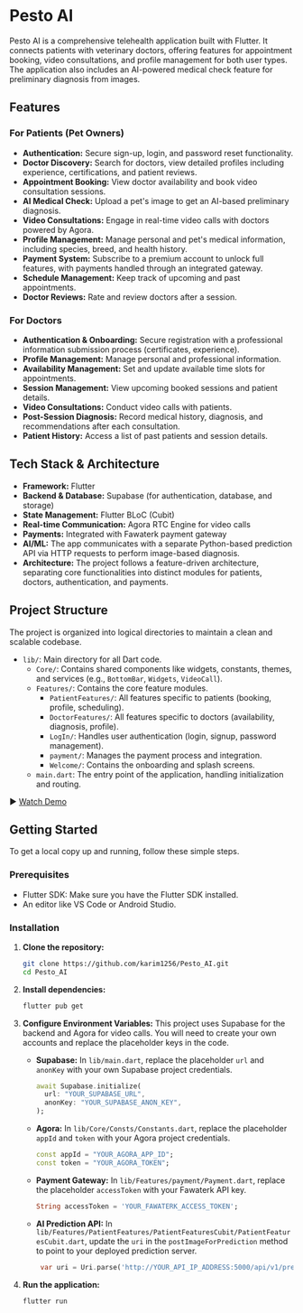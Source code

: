 # Pesto AI


Pesto AI is a comprehensive telehealth application built with Flutter. It connects patients with veterinary doctors, offering features for appointment booking, video consultations, and profile management for both user types. The application also includes an AI-powered medical check feature for preliminary diagnosis from images.

## Features

### For Patients (Pet Owners)
- **Authentication:** Secure sign-up, login, and password reset functionality.
- **Doctor Discovery:** Search for doctors, view detailed profiles including experience, certifications, and patient reviews.
- **Appointment Booking:** View doctor availability and book video consultation sessions.
- **AI Medical Check:** Upload a pet's image to get an AI-based preliminary diagnosis.
- **Video Consultations:** Engage in real-time video calls with doctors powered by Agora.
- **Profile Management:** Manage personal and pet's medical information, including species, breed, and health history.
- **Payment System:** Subscribe to a premium account to unlock full features, with payments handled through an integrated gateway.
- **Schedule Management:** Keep track of upcoming and past appointments.
- **Doctor Reviews:** Rate and review doctors after a session.

### For Doctors
- **Authentication & Onboarding:** Secure registration with a professional information submission process (certificates, experience).
- **Profile Management:** Manage personal and professional information.
- **Availability Management:** Set and update available time slots for appointments.
- **Session Management:** View upcoming booked sessions and patient details.
- **Video Consultations:** Conduct video calls with patients.
- **Post-Session Diagnosis:** Record medical history, diagnosis, and recommendations after each consultation.
- **Patient History:** Access a list of past patients and session details.

## Tech Stack & Architecture

- **Framework:** Flutter
- **Backend & Database:** Supabase (for authentication, database, and storage)
- **State Management:** Flutter BLoC (Cubit)
- **Real-time Communication:** Agora RTC Engine for video calls
- **Payments:** Integrated with Fawaterk payment gateway
- **AI/ML:** The app communicates with a separate Python-based prediction API via HTTP requests to perform image-based diagnosis.
- **Architecture:** The project follows a feature-driven architecture, separating core functionalities into distinct modules for patients, doctors, authentication, and payments.

## Project Structure

The project is organized into logical directories to maintain a clean and scalable codebase.

- `lib/`: Main directory for all Dart code.
  - `Core/`: Contains shared components like widgets, constants, themes, and services (e.g., `BottomBar`, `Widgets`, `VideoCall`).
  - `Features/`: Contains the core feature modules.
    - `PatientFeatures/`: All features specific to patients (booking, profile, scheduling).
    - `DoctorFeatures/`: All features specific to doctors (availability, diagnosis, profile).
    - `LogIn/`: Handles user authentication (login, signup, password management).
    - `payment/`: Manages the payment process and integration.
    - `Welcome/`: Contains the onboarding and splash screens.
  - `main.dart`: The entry point of the application, handling initialization and routing.


▶️ [Watch Demo](https://github.com/username/repo/assets/12345678/abcdef12-3456-7890-abcd-ef1234567890)


## Getting Started

To get a local copy up and running, follow these simple steps.

### Prerequisites

- Flutter SDK: Make sure you have the Flutter SDK installed.
- An editor like VS Code or Android Studio.

### Installation

1.  **Clone the repository:**
    ```sh
    git clone https://github.com/karim1256/Pesto_AI.git
    cd Pesto_AI
    ```

2.  **Install dependencies:**
    ```sh
    flutter pub get
    ```

3.  **Configure Environment Variables:**
    This project uses Supabase for the backend and Agora for video calls. You will need to create your own accounts and replace the placeholder keys in the code.

    -   **Supabase:** In `lib/main.dart`, replace the placeholder `url` and `anonKey` with your own Supabase project credentials.
        ```dart
        await Supabase.initialize(
          url: "YOUR_SUPABASE_URL",
          anonKey: "YOUR_SUPABASE_ANON_KEY",
        );
        ```
    -   **Agora:** In `lib/Core/Consts/Constants.dart`, replace the placeholder `appId` and `token` with your Agora project credentials.
        ```dart
        const appId = "YOUR_AGORA_APP_ID";
        const token = "YOUR_AGORA_TOKEN";
        ```
    -   **Payment Gateway:** In `lib/Features/payment/Payment.dart`, replace the placeholder `accessToken` with your Fawaterk API key.
        ```dart
        String accessToken = 'YOUR_FAWATERK_ACCESS_TOKEN';
        ```
    -   **AI Prediction API:** In `lib/Features/PatientFeatures/PatientFeaturesCubit/PatientFeaturesCubit.dart`, update the `uri` in the `postImageForPrediction` method to point to your deployed prediction server.
        ```dart
         var uri = Uri.parse('http://YOUR_API_IP_ADDRESS:5000/api/v1/predict');
        ```

4.  **Run the application:**
    ```sh
    flutter run
